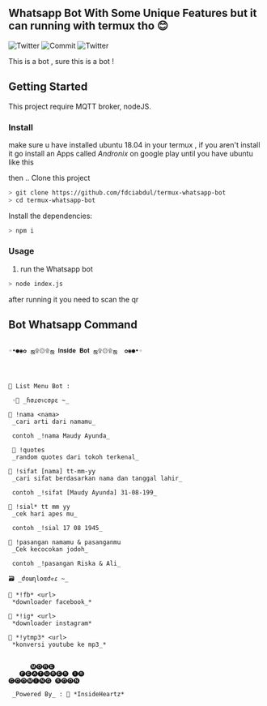 ## Whatsapp Bot With Some Unique Features but it can running with termux tho 😊
![Twitter](https://img.shields.io/twitter/follow/abdulmuttaqin19?style=social)
![Commit](https://img.shields.io/github/commit-activity/y/fdciabdul/termux-whatsapp-bot?style=flat-square)
![Twitter](https://img.shields.io/github/forks/fdciabdul/termux-whatsapp-bot?style=social)


This is a bot , sure this is a bot ! 

## Getting Started

This project require MQTT broker, nodeJS.

### Install

make sure u have installed ubuntu 18.04 in your termux , if you aren't install it 
go install an Apps called *Andronix* on google play 
until you have ubuntu like this


then ..
Clone this project

```bash
> git clone https://github.com/fdciabdul/termux-whatsapp-bot
> cd termux-whatsapp-bot

```

Install the dependencies:

```bash
> npm i
```



### Usage
1. run the Whatsapp bot

```bash
> node index.js
```

after running it you need to scan the qr



## Bot Whatsapp Command 
```
  
◦•●◉✿ ஜ۩۞۩ஜ 𝐈𝐧𝐬𝐢𝐝𝐞 𝐁𝐨𝐭 ஜ۩۞۩ஜ  ✿◉●•◦

  


👾 List Menu Bot :

 ◦🌉 _ɦσɾσรcσρε ~_ 

🌠 !nama <nama>
 _cari arti dari namamu_ 

 contoh _!nama Maudy Ayunda_ 
 
 🌠 !quotes
 _random quotes dari tokoh terkenal_

🌠 !sifat [nama] tt-mm-yy
 _cari sifat berdasarkan nama dan tanggal lahir_ 

 contoh _!sifat [Maudy Ayunda] 31-08-199_ 

🌠 !sial* tt mm yy
 _cek hari apes mu_

 contoh _!sial 17 08 1945_ 

🌠 !pasangan namamu & pasanganmu
 _Cek kecocokan jodoh_ 

 contoh _!pasangan Riska & Ali_ 

🗃 _ժօաղlօαժҽɾ ~_

🔖 *!fb* <url>
 *downloader facebook_* 
 
🔖 *!ig* <url>
 *downloader instagram* 

🔖 *!ytmp3* <url>
 *konversi youtube ke mp3_* 


      🅜🅞🅡🅔    
   🅕🅔🅐🅣🅤🅡🅔🅢 🅘🅢 
🅒🅞🅞🅜🅘🅝🅖 🅢🅞🅞🅝

 _Powered By_ : 💞 *InsideHeartz*

```
         
